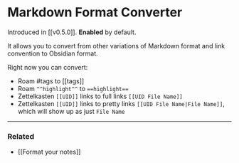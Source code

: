 # Markdown Format Converter

Introduced in [[v0.5.0]]. **Enabled** by default.

It allows you to convert from other variations of Markdown format and link convention to Obsidian format.

Right now you can convert:

- Roam #tags to [[tags]]
- Roam `^^highlight^^` to `==highlight==`
- Zettelkasten `[[UID]]` links to full links `[[UID File Name]]`
- Zettelkasten `[[UID]]` links to pretty links `[[UID File Name|File Name]]`, which will show up as just `File Name`

---

### Related

- [[Format your notes]]